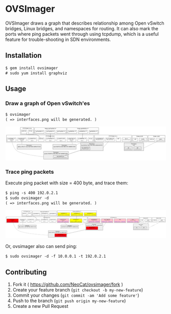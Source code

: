 # OVSImager

OVSImager draws a graph that describes relationship among Open vSwitch
bridges, Linux bridges, and namespaces for routing. It can also mark
the ports where ping packets went through using tcpdump, which is a
useful feature for trouble-shooting in SDN environments.

## Installation

    $ gem install ovsimager
    # sudo yum install graphviz

## Usage

### Draw a graph of Open vSwitch'es

    $ ovsimager
    ( => interfaces.png will be generated. )

![sample](sample-interfaces.png)

### Trace ping packets

Execute ping packet with size = 400 byte, and trace them:

    $ ping -s 400 192.0.2.1
    $ sudo ovsimager -d
    ( => interfaces.png will be generated. )

![sample](sample-ping-trace.png)

Or, ovsimager also can send ping:

    $ sudo ovsimager -d -f 10.0.0.1 -t 192.0.2.1

## Contributing

1. Fork it ( https://github.com/NeoCat/ovsimager/fork )
2. Create your feature branch (`git checkout -b my-new-feature`)
3. Commit your changes (`git commit -am 'Add some feature'`)
4. Push to the branch (`git push origin my-new-feature`)
5. Create a new Pull Request
